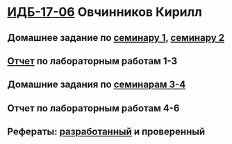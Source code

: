 # [ИДБ-17-06](https://github.com/stankin/design-part-1/wiki/list-idb-17-06) Овчинников Кирилл

## Домашнее задание по [семинару 1](https://github.com/stankin/design-part-1/wiki/sem1#Овчинников-Кирилл), [семинару 2](https://github.com/stankin/design-part-1/wiki/sem2#Овчинников-Кирилл)

## [Отчет](https://github.com/Kiruhas/KirillOvchinnikov.github.io/wiki/%D0%9B%D0%B0%D0%B1%D0%BE%D1%80%D0%B0%D1%82%D0%BE%D1%80%D0%BD%D1%8B%D0%B5-%D1%80%D0%B0%D0%B1%D0%BE%D1%82%D1%8B-1,-2,-3) по лабораторным работам 1-3

## Домашние задания по [семинарам 3-4](https://github.com/Kiruhas/KirillOvchinnikov.github.io/wiki/%D0%94%D0%B5%D0%BB%D0%BE%D0%B2%D0%B0%D1%8F-%D0%B8%D0%B3%D1%80%D0%B0)

## Отчет по лабораторным работам 4-6

## Рефераты: [разработанный](https://github.com/stankin/design-part-1/wiki/exam05-4) и проверенный
